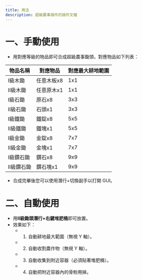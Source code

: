 ```yaml
---
title: 用法
description: 超級農事插件的插件文檔
---
```


# 一、手動使用
  - 用對應等級的物品即可合成超級農事鋤頭，對應物品如下列表：

| 物品名稱 | 對應物品 | 對應最大耕地範圍 |
| --- | --- | --- |
| I級木鋤 | 任意木板x8 | 1x1 |
| II級木鋤 | 任意原木x1 | 1x1 |
| I級石鋤 | 原石x8 | 3x3 |
| II級石鋤 | 石頭x1 | 3x3 |
| I級鐵鋤 | 鐵錠x8 | 5x5 |
| II級鐵鋤 | 鐵塊x1 | 5x5 |
| I級金鋤 | 金錠x8 | 7x7 |
| II級金鋤 | 金塊x1 | 7x7 |
| I級鑽石鋤 | 鑽石x8 | 9x9 |
| II級鑽石鋤 | 鑽石塊x1 | 9x9 |
  - 合成完畢後您可以使用潛行+切換副手以打開 GUI。

# 二、自動使用
 - 用**II級鋤頭潛行+右鍵堆肥桶**即可放置。
 - 效果如下：
   - 1. 自動耕地最大範圍（無視 Y 軸）。
   - 2. 自動收割農作物（無視 Y 軸）。
   - 3. 自動收集到附近容器（必須貼著堆肥桶）。
   - 4. 自動把附近容器內的骨粉用掉。
